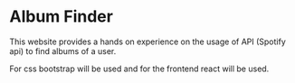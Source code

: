 # Album Finder

This website provides a hands on experience on the usage of API (Spotify api) to find albums of a user.

For css bootstrap will be used and for the frontend react will be used.
